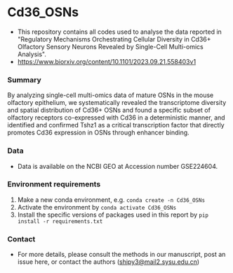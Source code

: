 # Cd36_OSNs
- This repository contains all codes used to analyse the data reported in "Regulatory Mechanisms Orchestrating Cellular Diversity in Cd36+ Olfactory Sensory Neurons Revealed by Single-Cell Multi-omics Analysis".
- https://www.biorxiv.org/content/10.1101/2023.09.21.558403v1

### Summary
By analyzing single-cell multi-omics data of mature OSNs in the mouse olfactory epithelium, we systematically revealed the transcriptome diversity and spatial distribution of Cd36+ OSNs and found a specific subset of olfactory receptors co-expressed with Cd36 in a deterministic manner, and identified and confirmed Tshz1 as a critical transcription factor that directly promotes Cd36 expression in OSNs through enhancer binding.

### Data
- Data is available on the NCBI GEO at Accession number GSE224604.

### Environment requirements
1. Make a new conda environment, e.g. `conda create -n Cd36_OSNs`
2. Activate the environment by `conda activate Cd36_OSNs`
3. Install the specific versions of packages used in this report by `pip install -r requirements.txt`


### Contact
- For more details, please consult the methods in our manuscript, post an issue here, or contact the authors (shipy3@mail2.sysu.edu.cn)
